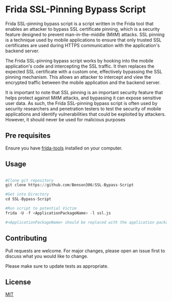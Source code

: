 # Frida SSL-Pinning Bypass Script

Frida SSL-pinning bypass script is a script written in the Frida tool that enables an attacker to bypass SSL certificate pinning, which is a security feature designed to prevent man-in-the-middle (MitM) attacks. SSL pinning is a technique used by mobile applications to ensure that only trusted SSL certificates are used during HTTPS communication with the application's backend server.

The Frida SSL-pinning bypass script works by hooking into the mobile application's code and intercepting the SSL traffic. It then replaces the expected SSL certificate with a custom one, effectively bypassing the SSL pinning mechanism. This allows an attacker to intercept and view the encrypted traffic between the mobile application and the backend server.

It is important to note that SSL pinning is an important security feature that helps protect against MitM attacks, and bypassing it can expose sensitive user data. As such, the Frida SSL-pinning bypass script is often used by security researchers and penetration testers to test the security of mobile applications and identify vulnerabilities that could be exploited by attackers. However, it should never be used for malicious purposes

## Pre requisites

Ensure you have [frida-tools](https://pypi.org/project/frida-tools/) installed on your computer.


## Usage

```python

#Clone git repository
git clone https://github.com/Benson306/SSL-Bypass-Script

#Get into Directory
cd SSL-Bypass-Script

#Run script to potential Victim
frida -U -f <ApplicationPackageName> -l ssl.js

#<ApplicationPackageName> should be replaced with the application package name e.g com.sendy.app
```

## Contributing

Pull requests are welcome. For major changes, please open an issue first
to discuss what you would like to change.

Please make sure to update tests as appropriate.

## License

[MIT](https://choosealicense.com/licenses/mit/)